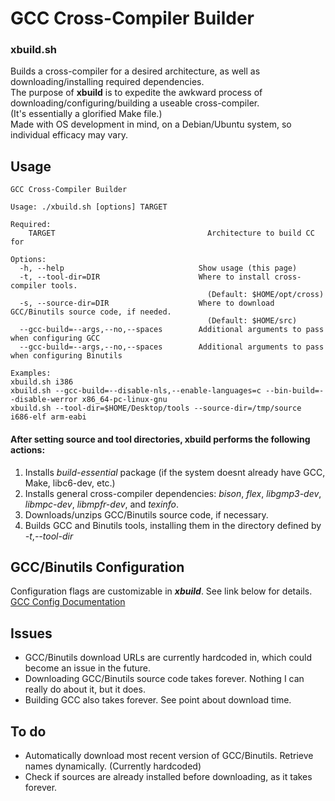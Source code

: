 # GCC Cross-Compiler Builder
### xbuild.sh
Builds a cross-compiler for a desired architecture, as well as downloading/installing required dependencies. <br/> The purpose of **xbuild** is to expedite the awkward process of downloading/configuring/building a useable cross-compiler. <br/>(It's essentially a glorified Make file.)<br/>
Made with OS development in mind, on a Debian/Ubuntu system, so individual efficacy may vary.
## Usage
```
GCC Cross-Compiler Builder 

Usage: ./xbuild.sh [options] TARGET

Required:
	TARGET                                  Architecture to build CC for

Options:
  -h, --help                              Show usage (this page)
  -t, --tool-dir=DIR                      Where to install cross-compiler tools.
                                            (Default: $HOME/opt/cross)
  -s, --source-dir=DIR                    Where to download GCC/Binutils source code, if needed.
                                            (Default: $HOME/src)
  --gcc-build=--args,--no,--spaces        Additional arguments to pass when configuring GCC
  --gcc-build=--args,--no,--spaces        Additional arguments to pass when configuring Binutils

Examples:
xbuild.sh i386
xbuild.sh --gcc-build=--disable-nls,--enable-languages=c --bin-build=--disable-werror x86_64-pc-linux-gnu
xbuild.sh --tool-dir=$HOME/Desktop/tools --source-dir=/tmp/source i686-elf arm-eabi
```
#### After setting source and tool directories, **xbuild** performs the following actions:
1. Installs *build-essential* package (if the system doesnt already have GCC, Make, libc6-dev, etc.)
2. Installs general cross-compiler dependencies: *bison*, *flex*, *libgmp3-dev*, *libmpc-dev*, *libmpfr-dev*, and *texinfo*.
3. Downloads/unzips GCC/Binutils source code, if necessary.
4. Builds GCC and Binutils tools, installing them in the directory defined by *-t*,*--tool-dir*
## GCC/Binutils Configuration
Configuration flags are customizable in ***xbuild***. See link below for details.<br/>
[GCC Config Documentation](https://gcc.gnu.org/install/configure.html)<br/>
## Issues
- GCC/Binutils download URLs are currently hardcoded in, which could become an issue in the future.
- Downloading GCC/Binutils source code takes forever. Nothing I can really do about it, but it does.
- Building GCC also takes forever. See point about download time.
 ## To do
- Automatically download most recent version of GCC/Binutils. Retrieve names dynamically. (Currently hardcoded)
- Check if sources are already installed before downloading, as it takes forever.
